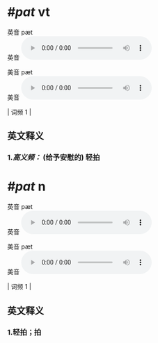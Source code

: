 # ***\#pat*** vt
英音 pæt  
英音
<audio src="./media/pat-B.aac" controls="controls"></audio>

美音 pæt  
美音
<audio src="./media/pat.aac" controls="controls"></audio>



| 词频 1 |  

英文释义
---
### 1.*高义频：* **(给予安慰的) 轻拍**  


# ***\#pat*** n
英音 pæt  
英音
<audio src="./media/pat-B.aac" controls="controls"></audio>

美音 pæt  
美音
<audio src="./media/pat.aac" controls="controls"></audio>



| 词频 1 |  

英文释义
---
### 1.**轻拍；拍**  


